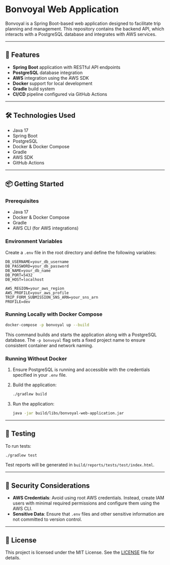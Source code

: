 # Bonvoyal Web Application

Bonvoyal is a Spring Boot-based web application designed to facilitate trip planning and management. This repository contains the backend API, which interacts with a PostgreSQL database and integrates with AWS services.

---

## 🚀 Features

* **Spring Boot** application with RESTful API endpoints
* **PostgreSQL** database integration
* **AWS** integration using the AWS SDK
* **Docker** support for local development
* **Gradle** build system
* **CI/CD** pipeline configured via GitHub Actions

---

## 🛠️ Technologies Used

* Java 17
* Spring Boot
* PostgreSQL
* Docker & Docker Compose
* Gradle
* AWS SDK
* GitHub Actions

---

## 📦 Getting Started

### Prerequisites

* Java 17
* Docker & Docker Compose
* Gradle
* AWS CLI (for AWS integrations)

### Environment Variables

Create a `.env` file in the root directory and define the following variables:

```env
DB_USERNAME=your_db_username
DB_PASSWORD=your_db_password
DB_NAME=your_db_name
DB_PORT=5432
DB_HOST=localhost

AWS_REGION=your_aws_region
AWS_PROFILE=your_aws_profile
TRIP_FORM_SUBMISSION_SNS_ARN=your_sns_arn
PROFILE=dev
```



### Running Locally with Docker Compose

```bash
docker-compose -p bonvoyal up --build
```



This command builds and starts the application along with a PostgreSQL database. The `-p bonvoyal` flag sets a fixed project name to ensure consistent container and network naming.

### Running Without Docker

1. Ensure PostgreSQL is running and accessible with the credentials specified in your `.env` file.
2. Build the application:

   ```bash
   ./gradlew build
   ```



3. Run the application:

   ```bash
   java -jar build/libs/bonvoyal-web-application.jar
   ```



---

## 🧪 Testing

To run tests:

```bash
./gradlew test
```



Test reports will be generated in `build/reports/tests/test/index.html`.

---

## 🔐 Security Considerations

* **AWS Credentials**: Avoid using root AWS credentials. Instead, create IAM users with minimal required permissions and configure them using the AWS CLI.
* **Sensitive Data**: Ensure that `.env` files and other sensitive information are not committed to version control.

---

## 📄 License

This project is licensed under the MIT License. See the [LICENSE](LICENSE) file for details.

